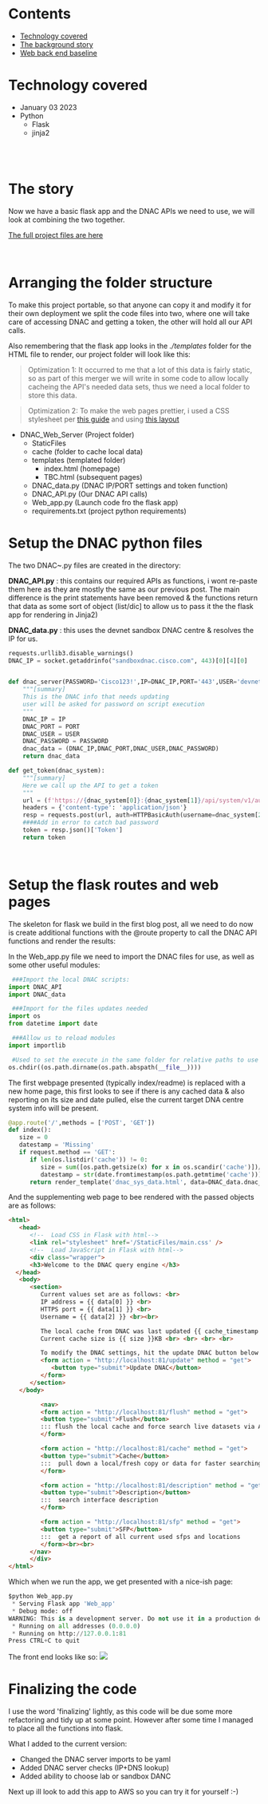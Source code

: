 # Contents
- [Technology covered](#technology-covered-)
- [The background story](#the-background-story-)
- [Web back end baseline](#web-back-end-baseline-)

# Technology covered <a name="technology-covered"></a>
* January 03 2023
* Python
  * Flask
  * jinja2


<br><br>

# The story <a name="the-background-story"></a>

Now we have a basic flask app and the DNAC APIs we need to use, we will look at combining the two together.

[The full project files are here](/https://github.com/sammybibs/DNAC_API_Query/)

<br>

# Arranging the folder structure

To make this project portable, so that anyone can copy it and modify it for their own deployment we split the code files into two, where one will take care of accessing DNAC and getting a token, the other will hold all our API calls.

Also remembering that the flask app looks in the *./templates* folder for the HTML file to render, our project folder will look like this:

> Optimization 1: It occurred to me that a lot of this data is fairly static, so as part of this merger we will write in some code to allow locally cacheing the API's needed data sets, thus we need a local folder to store this data.

> Optimization 2: To make the web pages prettier, i used a CSS stylesheet per [this guide](https://thinkinfi.com/flask-adding-html-and-css/) and using [this layout](https://colorlib.com/wp/css-layouts/)

- DNAC_Web_Server (Project folder)
  - StaticFiles
  - cache (folder to cache local data)
  - templates (templated folder)
    - index.html (homepage)
    - TBC.html (subsequent pages)
  - DNAC_data.py (DNAC IP/PORT settings and token function)
  - DNAC_API.py (Our DNAC API calls)
  - Web_app.py (Launch code fro the flask app)
  - requirements.txt (project python requirements)

# Setup the DNAC python files

The two DNAC~.py files are created in the directory:

**DNAC_API.py** : this contains our required APIs as functions, i wont re-paste them here as they are mostly the same as our previous post. The main difference is the print statements have been removed & the functions return that data as some sort of object (list/dic] to allow us to pass it the the flask app for rendering in Jinja2)


**DNAC_data.py** : this uses the devnet sandbox DNAC centre & resolves the IP for us.
```python
requests.urllib3.disable_warnings()
DNAC_IP = socket.getaddrinfo("sandboxdnac.cisco.com", 443)[0][4][0]


def dnac_server(PASSWORD='Cisco123!',IP=DNAC_IP,PORT='443',USER='devnetuser'):
    """[summary]
    This is the DNAC info that needs updating
    user will be asked for password on script execution
    """
    DNAC_IP = IP
    DNAC_PORT = PORT
    DNAC_USER = USER
    DNAC_PASSWORD = PASSWORD
    dnac_data = (DNAC_IP,DNAC_PORT,DNAC_USER,DNAC_PASSWORD)
    return dnac_data

def get_token(dnac_system):
    """[summary]
    Here we call up the API to get a token
    """
    url = (f'https://{dnac_system[0]}:{dnac_system[1]}/api/system/v1/auth/token')
    headers = {'content-type': 'application/json'}
    resp = requests.post(url, auth=HTTPBasicAuth(username=dnac_system[2], password=dnac_system[3]), headers=headers,verify=False)
    ####Add in error to catch bad password 
    token = resp.json()['Token']
    return token
```

<br>


# Setup the flask routes and web pages
The skeleton for flask we build in the first blog post, all we need to do now is create additional functions with the @route property to call the DNAC API functions and render the results:

In the Web_app.py file we need to import the DNAC files for use, as well as some other useful modules:
```python
 ###Import the local DNAC scripts:
import DNAC_API
import DNAC_data

 ###Import for the files updates needed
import os
from datetime import date

 ###Allow us to reload modules
import importlib

 #Used to set the execute in the same folder for relative paths to use
os.chdir((os.path.dirname(os.path.abspath(__file__))))
```




The first webpage presented (typically index/readme) is replaced with a new home page, this first looks to see if there is any cached data & also reporting on its size and date pulled, else the current target DNA centre system info will be present.

```python
@app.route('/',methods = ['POST', 'GET'])
def index():
   size = 0
   datestamp = 'Missing'
   if request.method == 'GET':
      if len(os.listdir('cache')) != 0:
         size = sum([os.path.getsize(x) for x in os.scandir('cache')])//1024
         datestamp = str(date.fromtimestamp(os.path.getmtime('cache')))
      return render_template('dnac_sys_data.html', data=DNAC_data.dnac_server(), size=size, cache_timestamp=datestamp)
```

And the supplementing web page to bee rendered with the passed objects are as follows:
```html
<html>
   <head>
      <!--  Load CSS in Flask with html-->
      <link rel="stylesheet" href='/StaticFiles/main.css' />
      <!--  Load JavaScript in Flask with html-->
      <div class="wrapper">
      <h3>Welcome to the DNAC query engine </h3>
  </head>
   <body>
      <section>
         Current values set are as follows: <br>
         IP address = {{ data[0] }} <br>
         HTTPS port = {{ data[1] }} <br>
         Username = {{ data[2] }} <br><br>

         The local cache from DNAC was last updated {{ cache_timestamp }} <br>
         Current cache size is {{ size }}KB <br> <br> <br> <br>

         To modify the DNAC settings, hit the update DNAC button below <br><br>
         <form action = "http://localhost:81/update" method = "get">
            <button type="submit">Update DNAC</button>
         </form>
      </section>
   </body>

         <nav>
         <form action = "http://localhost:81/flush" method = "get">
         <button type="submit">Flush</button>
         ::: flush the local cache and force search live datasets via API calls
         </form>

         <form action = "http://localhost:81/cache" method = "get">
         <button type="submit">Cache</button>
         :::  pull down a local/fresh copy or data for faster searching (2-3 min)
         </form>

         <form action = "http://localhost:81/description" method = "get">
         <button type="submit">Description</button>
         :::  search interface description
         </form>

         <form action = "http://localhost:81/sfp" method = "get">
         <button type="submit">SFP</button>
         :::  get a report of all current used sfps and locations
         </form><br><br>
      </nav>
      </div>
</html>
```

Which when we run the app, we get presented with a nice-ish page:

```python
$python Web_app.py
 * Serving Flask app 'Web_app'
 * Debug mode: off
WARNING: This is a development server. Do not use it in a production deployment. Use a production WSGI server instead.
 * Running on all addresses (0.0.0.0)
 * Running on http://127.0.0.1:81
Press CTRL+C to quit

```
The front end looks like so:
![](images/2023-01-12-22-08-01.png)


# Finalizing the code
I use the word 'finalizing' lightly, as this code will be due some more refactoring and tidy up at some point. However after some time I managed to place all the functions into flask.

What I added to the current version:
- Changed the DNAC server imports to be yaml
- Added DNAC server checks (IP+DNS lookup)
- Added ability to choose lab or sandbox DANC

Next up ill look to add this app to AWS so you can try it for yourself :-)

